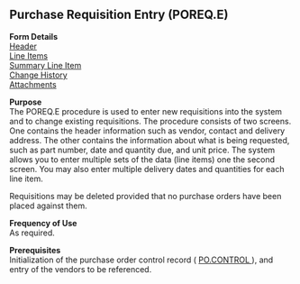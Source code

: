 ##  Purchase Requisition Entry (POREQ.E)

<PageHeader />

**Form Details**  
[ Header ](POREQ-E-1/README.md)   
[ Line Items ](POREQ-E-2/README.md)   
[ Summary Line Item ](POREQ-E-3/README.md)   
[ Change History ](POREQ-E-4/README.md)   
[ Attachments ](POREQ-E-5/README.md)   

**Purpose**  
The POREQ.E procedure is used to enter new requisitions into the system and to
change existing requisitions. The procedure consists of two screens. One
contains the header information such as vendor, contact and delivery address.
The other contains the information about what is being requested, such as part
number, date and quantity due, and unit price. The system allows you to enter
multiple sets of the data (line items) one the second screen. You may also
enter multiple delivery dates and quantities for each line item.  
  
Requisitions may be deleted provided that no purchase orders have been placed
against them.

**Frequency of Use**  
As required.

**Prerequisites**  
Initialization of the purchase order control record ( [ PO.CONTROL ](../PO-CONTROL/README.md) ), and entry of the vendors to be referenced. 

<badge text= "Version 8.10.57" vertical="middle" />

<PageFooter />